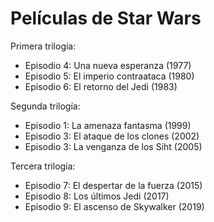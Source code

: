 # Películas de Star Wars

Primera trilogía:
* Episodio 4: Una nueva esperanza (1977)
* Episodio 5: El imperio contraataca (1980)
* Episodio 6: El retorno del Jedi (1983)

Segunda trilogía:
* Episodio 1: La amenaza fantasma (1999)
* Episodio 3: El ataque de los clones (2002)
* Episodio 3: La venganza de los Siht (2005)

Tercera trilogía:
* Episodio 7: El despertar de la fuerza (2015)
* Episodio 8: Los últimos Jedi (2017)
* Episodio 9: El ascenso de Skywalker (2019)

